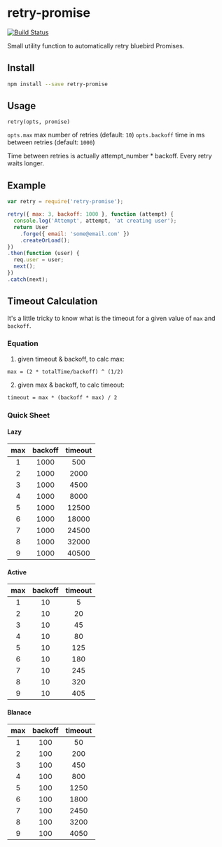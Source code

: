 # retry-promise

[![Build Status](https://travis-ci.org/olalonde/retry-promise.svg)](https://travis-ci.org/olalonde/retry-promise)

Small utility function to automatically retry bluebird Promises.

## Install

```bash
npm install --save retry-promise
```

## Usage

`retry(opts, promise)`

`opts.max` max number of retries (default: `10`)
`opts.backoff` time in ms between retries (default: `1000`)

Time between retries is actually attempt_number * backoff.
Every retry waits longer.

## Example

```javascript
var retry = require('retry-promise');

retry({ max: 3, backoff: 1000 }, function (attempt) {
  console.log('Attempt', attempt, 'at creating user');
  return User
    .forge({ email: 'some@email.com' })
    .createOrLoad();
})
.then(function (user) {
  req.user = user;
  next();
})
.catch(next);
```

## Timeout Calculation

It's a little tricky to know what is the timeout for a given value of `max` and `backoff`.

### Equation

1. given timeout & backoff, to calc max:
```
max = (2 * totalTime/backoff) ^ (1/2) 
```
2. given max & backoff, to calc timeout:
```
timeout = max * (backoff * max) / 2
```

### Quick Sheet

#### Lazy

| max |backoff|timeout|
|:---:|:-----:|:-----:|
| 1 |	1000 |	500   |
| 2 |	1000 |	2000  |
| 3 |	1000 |	4500  |
| 4 |	1000 |	8000  |
| 5 |	1000 |	12500 |
| 6 |	1000 |	18000 |
| 7 |	1000 |	24500 |
| 8 |	1000 |	32000 |
| 9 |	1000 |	40500 |

#### Active
| max |backoff|timeout|
|:---:|:-----:|:-----:|
| 1 |	10 |	5 |
| 2 |	10 |	20 |
| 3 |	10 |	45 |
| 4 |	10 |	80 |
| 5 |	10 |	125 |
| 6 |	10 |	180 |
| 7 |	10 |	245 |
| 8 |	10 |	320 |
| 9 |	10 |	405 |

#### Blanace
| max |backoff|timeout|
|:---:|:-----:|:-----:|
| 1 |	100 |	50 |
| 2 |	100 |	200 |
| 3 |	100 |	450 |
| 4 |	100 |	800 |
| 5 |	100 |	1250 |
| 6 |	100 |	1800 |
| 7 |	100 |	2450 |
| 8 |	100 |	3200 |
| 9 |	100 |	4050 |
